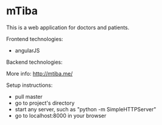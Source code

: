 # mTiba
This is a web application for doctors and patients.

Frontend technologies:
- angularJS


Backend technologies:


More info: http://mtiba.me/

Setup instructions:
- pull master
- go to project's directory
- start any server, such as "python -m SimpleHTTPServer" 
- go to localhost:8000 in your browser
